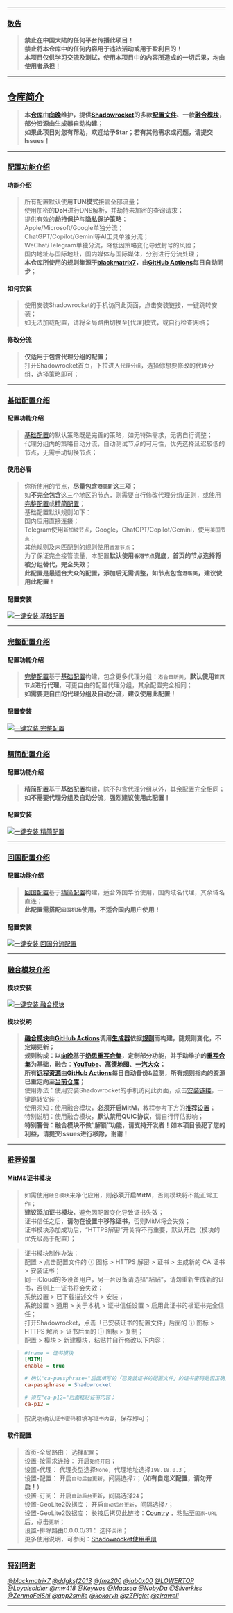 
---

### [敬告](#敬告)<br>
> **禁止在中国大陆的任何平台传播此项目！**<br>
> **禁止将本仓库中的任何内容用于违法活动或用于盈利目的！**<br>
> **本项目仅供学习交流及测试，使用本项目中的内容所造成的一切后果，均由使用者承担！**<br>

---

## [仓库简介](#仓库简介)<br>
> **本[仓库](https://github.com/XiangwanGuan/Shadowrocket)由[向晚](https://t.me/xiangwanguan)维护，提供[Shadowrocket](https://apps.apple.com/app/shadowrocket/id932747118)的多款[配置文件](#配置功能介绍)、一款[融合模块](#融合模块介绍)，部分资源由生成器自动构建；**<br>
> **如果此项目对您有帮助，欢迎给予Star；若有其他需求或问题，请提交Issues！**<br>

---

### [配置功能介绍](#配置功能介绍)<br>
#### 功能介绍<br>
> 所有配置默认使用**TUN模式**接管全部流量；<br>
> 使用加密的**DoH**进行DNS解析，并劫持未加密的查询请求；<br>
> 提供有效的**劫持保护**与**隐私保护策略**；<br>
> Apple/Microsoft/Google单独分流；<br>
> ChatGPT/Copilot/Gemini等AI工具单独分流；<br>
> WeChat/Telegram单独分流，降低因策略变化导致封号的风险；<br>
> 国内地址与国际地址，国内媒体与国际媒体，分别进行分流处理；<br>
> **本仓库所使用的规则集源于[blackmatrix7](https://github.com/blackmatrix7/ios_rule_script/tree/master/rule/QuantumultX)，由[GitHub Actions](https://github.com/XiangwanGuan/Shadowrocket/blob/main/.github/workflows/Update%20RuleFiles.yml)每日自动同步**；<br>

#### 如何安装<br>
> 使用安装Shadowrocket的手机访问此页面，点击安装链接，一键跳转安装；<br>
> 如无法加载配置，请将全局路由切换至[代理]模式，或自行检查网络；<br>

#### 修改分流<br>
> **仅适用于包含代理分组的配置；**<br>
> 打开Shadowrocket首页，下拉进入`代理分组`，选择你想要修改的代理分组，选择策略即可；<br>

---

### [基础配置介绍](#基础配置介绍)<br>
#### 配置功能介绍<br>
> [基础配置](https://github.com/XiangwanGuan/Shadowrocket/blob/main/Rules.conf)的默认策略既是完善的策略，如无特殊需求，无需自行调整；<br>
> 代理分组内的策略自动分流，自动测试节点的可用性，优先选择延迟较低的节点，无需手动切换节点；<br>

#### 使用必看<br>
> 你所使用的节点，**尽量包含`港美新`这三项**；<br>
> 如**不完全包含**这三个地区的节点，则需要自行修改代理分组/正则，或使用[完整配置](https://github.com/XiangwanGuan/Shadowrocket/blob/main/RulesFull.conf)或[精简配置](https://github.com/XiangwanGuan/Shadowrocket/blob/main/RulesLite.conf)；<br>
> 基础配置默认规则如下：<br>
> 国内应用直接连接；<br>
> Telegram使用`新加坡节点`，Google，ChatGPT/Copilot/Gemini，使用`美国节点`；<br>
> 其他规则及未匹配到的规则使用`香港节点`；<br>
> 为了保证完全接管流量，本配置**默认使用`香港节点`兜底**，**首页的节点选择将被分组替代，完全失效**；<br>
> **此配置是最适合大众的配置，添加后无需调整，如节点包含`港新美`，建议使用此配置！**<br>

#### 配置安装<br>
[![一键安装 基础配置](https://img.shields.io/static/v1?label=一键安装&message=Rules.conf&color=grey&logo=googledocs&logoColor=white&labelColor=orange&messageColor=white)](https://lowertop.github.io/Shadowrocket-First/redirect.html?url=shadowrocket://config/add/https://xiangwanguan.github.io/Shadowrocket/Rules.conf "一键安装：基础配置")<br>

---

### [完整配置介绍](#完整配置介绍)<br>
#### 配置功能介绍<br>
> [完整配置](https://github.com/XiangwanGuan/Shadowrocket/blob/main/RulesFull.conf)基于[基础配置](https://github.com/XiangwanGuan/Shadowrocket/blob/main/Rules.conf)构建，包含更多代理分组：`港台日新美`，**默认使用`首页节点`进行代理**，可更自由的配置代理分组，其余配置完全相同；<br>
> **如需要更自由的代理分组及自动分流，建议使用此配置！**<br>

#### 配置安装<br>
[![一键安装 完整配置](https://img.shields.io/static/v1?label=一键安装&message=RulesFull.conf&color=grey&logo=googledocs&logoColor=white&labelColor=orange&messageColor=white)](https://lowertop.github.io/Shadowrocket-First/redirect.html?url=shadowrocket://config/add/https://xiangwanguan.github.io/Shadowrocket/RulesFull.conf "一键安装：完整配置")<br>

---

### [精简配置介绍](#精简配置介绍)<br>
#### 配置功能介绍<br>
> [精简配置](https://github.com/XiangwanGuan/Shadowrocket/blob/main/RulesLite.conf)基于[基础配置](https://github.com/XiangwanGuan/Shadowrocket/blob/main/Rules.conf)构建，除不包含代理分组以外，其余配置完全相同；<br>
> **如不需要代理分组及自动分流，强烈建议使用此配置！**<br>

#### 配置安装<br>
[![一键安装 精简配置](https://img.shields.io/static/v1?label=一键安装&message=RulesLite.conf&color=grey&logo=googledocs&logoColor=white&labelColor=orange&messageColor=white)](https://lowertop.github.io/Shadowrocket-First/redirect.html?url=shadowrocket://config/add/https://xiangwanguan.github.io/Shadowrocket/RulesLite.conf "一键安装：精简配置")<br>

---

### [回国配置介绍](#回国配置介绍)<br>
#### 配置功能介绍<br>
> [回国配置](https://github.com/XiangwanGuan/Shadowrocket/blob/main/RulesBackCN.conf)基于[精简配置](https://github.com/XiangwanGuan/Shadowrocket/blob/main/RulesLite.conf)构建，适合外国华侨使用，国内域名代理，其余域名直连；<br>
> **此配置需搭配`回国机场`使用，不适合国内用户使用！**<br>

#### 配置安装<br>
[![一键安装 回国分流配置](https://img.shields.io/static/v1?label=一键安装&message=RulesBackCN.conf&color=grey&logo=googledocs&logoColor=white&labelColor=orange&messageColor=white)](https://lowertop.github.io/Shadowrocket-First/redirect.html?url=shadowrocket://config/add/https://xiangwanguan.github.io/Shadowrocket/RulesBackCN.conf "一键安装：回国分流配置")<br>

---

### [融合模块介绍](#融合模块介绍)<br>
#### 模块安装<br>
[![一键安装 融合模块](https://img.shields.io/static/v1?label=一键安装&message=融合模块&color=grey&logo=lvgl&logoColor=white&labelColor=blue&messageColor=white)](https://lowertop.github.io/Shadowrocket-First/redirect.html?url=shadowrocket://install?module=https://xiangwanguan.github.io/Shadowrocket/Module.sgmodule "一键安装：融合模块")<br>

#### 模块说明<br>
> **[融合模块](https://github.com/XiangwanGuan/Shadowrocket/blob/main/Module.sgmodule)由[GitHub Actions](https://github.com/XiangwanGuan/Shadowrocket/blob/main/.github/workflows/Update%20ModuleRules.yml)调用[生成器](https://github.com/XiangwanGuan/Shadowrocket/blob/main/ModuleBuild/ModuleBuild.py)依据[规则](https://github.com/XiangwanGuan/Shadowrocket/blob/main/ModuleBuild/BuildList.conf)而构建，随规则变化，不定期更新；**<br>
> **规则构成：以[向晚](https://t.me/xiangwanguan)基于[奶思重写合集](https://github.com/fmz200/wool_scripts/blob/main/QuantumultX/rewrite/chongxie.txt)，定制部分功能，并手动维护的[重写合集](https://github.com/XiangwanGuan/Shadowrocket/blob/main/Rewrite/RewriteBuild.conf)为基础，融合：[YouTube](https://github.com/XiangwanGuan/Shadowrocket/blob/main/Rewrite/YouTube.conf)、[高德地图](https://github.com/XiangwanGuan/Shadowrocket/blob/main/Rewrite/Amap.js)、[一汽大众](https://github.com/XiangwanGuan/Shadowrocket/blob/main/Rewrite/FAWVW.js)；**<br>
> **所有[远程资源](https://github.com/XiangwanGuan/Shadowrocket/blob/main/Rewrite/JavaScriptCheck.md)由[GitHub Actions](https://github.com/XiangwanGuan/Shadowrocket/blob/main/.github/workflows/Update%20RewriteFiles.yml)每日自动备份&监测，所有规则指向的资源已重定向至[当前仓库](https://github.com/XiangwanGuan/Shadowrocket/tree/main/Rewrite/JavaScript)；**<br>
> 使用办法：使用安装Shadowrocket的手机访问此页面，点击[安装链接](https://lowertop.github.io/Shadowrocket-First/redirect.html?url=shadowrocket://install?module=https://xiangwanguan.github.io/Shadowrocket/Module.sgmodule)，一键跳转安装；<br>
> 使用须知：使用融合模块，**必须开启MitM**，教程参考下方的[推荐设置](#推荐设置)；<br>
> 特别说明：使用融合模块，**默认禁用QUIC协议**，请自行评估影响；<br>
> **特别警告：融合模块不做“解锁”功能，请支持开发者！如本项目侵犯了您的利益，请提交Issues进行移除，谢谢！**<br>

---

### [推荐设置](#推荐设置)<br>
#### MitM&证书模块<br>
> 如需使用`融合模块`来净化应用，则**必须开启MitM**，否则模块将不能正常工作；<br>
> **建议添加证书模块**，避免因配置变化导致证书失效；<br>
> 证书信任之后，**请勿在设置中移除证书**，否则MitM将会失效；<br>
> 证书模块添加成功后，“HTTPS解密”开关将不再重要，默认开启（模块的优先级高于配置）；<br>

> 证书模块制作办法：<br>
> 配置 > 点击配置文件的 ⓘ 图标 > HTTPS 解密 > 证书 > 生成新的 CA 证书 > 安装证书；<br>
> 同一iCloud的多设备用户，另一台设备请选择“粘贴”，请勿重新生成新的证书，否则上一证书将会失效；<br>
> 系统设置 > 已下载描述文件 > 安装；<br>
> 系统设置 > 通用 > 关于本机 > 证书信任设置 > 启用此证书的根证书完全信任；<br>
> 打开Shadowrocket，点击「已安装证书的配置文件」后面的 ⓘ 图标 > HTTPS 解密 > 证书后面的 ⓘ 图标 > 复制；<br>
> 配置 > 模块 > 新建模块，粘贴并自行修改以下内容：<br>

> ```ini
> #!name = 证书模块
> [MITM]
> enable = true
>
> # 确认"ca-passphrase="后面填写的「已安装证书的配置文件」的证书密码是否正确，Shadowrocket是默认密码；
> ca-passphrase = Shadowrocket
>
> # 须在"ca-p12="后面粘贴证书内容；
> ca-p12 = 
> ```

> 按说明确认`证书密码`和填写`证书内容`，保存即可；<br>

#### 软件配置<br>
> 首页-全局路由：
选择`配置`；<br>
> 设置-按需求连接：
开启`始终开启`；<br>
> 设置-代理：
代理类型选择`None`，代理地址选择`198.18.0.3`；<br>
> 设置-配置：
开启`自动后台更新`，间隔选择`7`；**（如有自定义配置，请勿开启！）**<br>
> 设置-订阅：
开启`自动后台更新`，间隔选择`24`；<br>
> 设置-GeoLite2数据库：
开启`自动后台更新`，间隔选择`7`；<br>
> 设置-GeoLite2数据库：
长按后拷贝此链接：[Country](https://raw.githubusercontent.com/Loyalsoldier/geoip/release/Country.mmdb) ，粘贴至`国家`-`URL`后，点击`更新`；<br>
> 设置-排除路由0.0.0.0/31：
选择`关闭`；<br>
> 更多使用说明，可参阅：[Shadowrocket使用手册](https://github.com/LOWERTOP/Shadowrocket)

---

### [特别鸣谢](#特别鸣谢)<br>
[*@blackmatrix7*](https://github.com/blackmatrix7)
[*@ddgksf2013*](https://github.com/ddgksf2013/ddgksf2013)
[*@fmz200*](https://github.com/fmz200/wool_scripts)
[*@iab0x00*](https://github.com/iab0x00/ProxyRules)
[*@LOWERTOP*](https://github.com/LOWERTOP/Shadowrocket-First)
[*@Loyalsoldier*](https://github.com/Loyalsoldier/geoip)
[*@mw418*](https://github.com/mw418/Loon)
[*@Keywos*](https://github.com/Keywos/rule)
[*@Maasea*](https://github.com/Maasea/sgmodule)
[*@NobyDa*](https://github.com/NobyDa/Script)
[*@Sliverkiss*](https://github.com/Sliverkiss/QuantumultX)
[*@ZenmoFeiShi*](https://github.com/ZenmoFeiShi/Qx)
[*@app2smile*](https://github.com/app2smile/rules)
[*@kokoryh*](https://github.com/kokoryh/Script)
[*@zZPiglet*](https://github.com/zZPiglet/Task)
[*@zirawell*](https://github.com/zirawell/Ad-Cleaner)<br>

---
